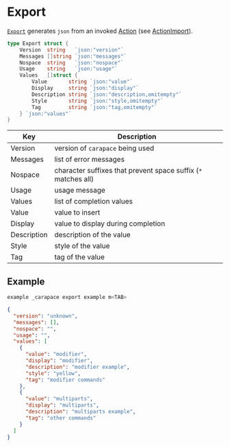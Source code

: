 # Export

[`Export`] generates `json` from an invoked [Action] (see [ActionImport]).

```go	
type Export struct {
	Version  string   `json:"version"`
	Messages []string `json:"messages"`
	Nospace  string   `json:"nospace"`
	Usage    string   `json:"usage"`
	Values   []struct {
		Value       string `json:"value"`
		Display     string `json:"display"`
		Description string `json:"description,omitempty"`
		Style       string `json:"style,omitempty"`
		Tag         string `json:"tag,omitempty"`
	} `json:"values"`
}
```

| Key            | Description                                                    |
|----------------|----------------------------------------------------------------|
| Version        | version of `carapace` being used                               | 
| Messages       | list of error messages                                         | 
| Nospace        | character suffixes that prevent space suffix (`*` matches all) | 
| Usage          | usage message                                                  | 
| Values         | list of completion values                                      | 
|	Value          | value to insert                                                |
|	Display        | value to display during completion                             |
|	Description    | description of the value                                       |
|	Style          | style of the value                                             |
|	Tag            | tag of the value                                               |

## Example

```sh
example _carapace export example m<TAB>
```

```json
{
  "version": "unknown",
  "messages": [],
  "nospace": "",
  "usage": "",
  "values": [
    {
      "value": "modifier",
      "display": "modifier",
      "description": "modifier example",
      "style": "yellow",
      "tag": "modifier commands"
    },
    {
      "value": "multiparts",
      "display": "multiparts",
      "description": "multiparts example",
      "tag": "other commands"
    }
  ]
}
```


[Action]:./action.md
[ActionImport]:./defaultActions/actionImport.md
[`Export`]:https://pkg.go.dev/github.com/rsteube/carapace/internal/export#Export
